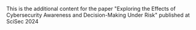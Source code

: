 This is the additional content for the paper "Exploring the Effects of Cybersecurity Awareness and Decision-Making Under Risk" published at SciSec 2024
